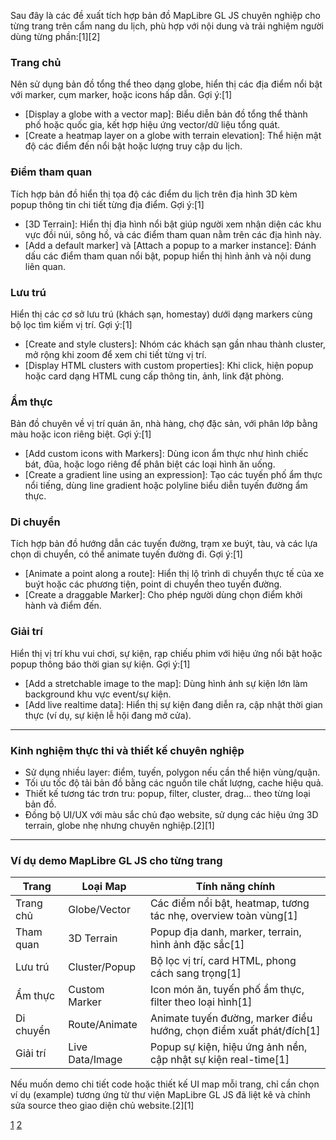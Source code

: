 Sau đây là các đề xuất tích hợp bản đồ MapLibre GL JS chuyên nghiệp cho từng trang trên cẩm nang du lịch, phù hợp với nội dung và trải nghiệm người dùng từng phần:[1][2]

### Trang chủ
Nên sử dụng bản đồ tổng thể theo dạng globe, hiển thị các địa điểm nổi bật với marker, cụm marker, hoặc icons hấp dẫn. Gợi ý:[1]
- [Display a globe with a vector map]: Biểu diễn bản đồ tổng thể thành phố hoặc quốc gia, kết hợp hiệu ứng vector/dữ liệu tổng quát.
- [Create a heatmap layer on a globe with terrain elevation]: Thể hiện mật độ các điểm đến nổi bật hoặc lượng truy cập du lịch.

### Điểm tham quan
Tích hợp bản đồ hiển thị tọa độ các điểm du lịch trên địa hình 3D kèm popup thông tin chi tiết từng địa điểm. Gợi ý:[1]
- [3D Terrain]: Hiển thị địa hình nổi bật giúp người xem nhận diện các khu vực đồi núi, sông hồ, và các điểm tham quan nằm trên các địa hình này.
- [Add a default marker] và [Attach a popup to a marker instance]: Đánh dấu các điểm tham quan nổi bật, popup hiển thị hình ảnh và nội dung liên quan.

### Lưu trú
Hiển thị các cơ sở lưu trú (khách sạn, homestay) dưới dạng markers cùng bộ lọc tìm kiếm vị trí. Gợi ý:[1]
- [Create and style clusters]: Nhóm các khách sạn gần nhau thành cluster, mở rộng khi zoom để xem chi tiết từng vị trí.
- [Display HTML clusters with custom properties]: Khi click, hiện popup hoặc card dạng HTML cung cấp thông tin, ảnh, link đặt phòng.

### Ẩm thực
Bản đồ chuyên về vị trí quán ăn, nhà hàng, chợ đặc sản, với phân lớp bằng màu hoặc icon riêng biệt. Gợi ý:[1]
- [Add custom icons with Markers]: Dùng icon ẩm thực như hình chiếc bát, đũa, hoặc logo riêng để phân biệt các loại hình ăn uống.
- [Create a gradient line using an expression]: Tạo các tuyến phố ẩm thực nổi tiếng, dùng line gradient hoặc polyline biểu diễn tuyến đường ẩm thực.

### Di chuyển
Tích hợp bản đồ hướng dẫn các tuyến đường, trạm xe buýt, tàu, và các lựa chọn di chuyển, có thể animate tuyến đường đi. Gợi ý:[1]
- [Animate a point along a route]: Hiển thị lộ trình di chuyển thực tế của xe buýt hoặc các phương tiện, point di chuyển theo tuyến đường.
- [Create a draggable Marker]: Cho phép người dùng chọn điểm khởi hành và điểm đến.

### Giải trí
Hiển thị vị trí khu vui chơi, sự kiện, rạp chiếu phim với hiệu ứng nổi bật hoặc popup thông báo thời gian sự kiện. Gợi ý:[1]
- [Add a stretchable image to the map]: Dùng hình ảnh sự kiện lớn làm background khu vực event/sự kiện.
- [Add live realtime data]: Hiển thị sự kiện đang diễn ra, cập nhật thời gian thực (ví dụ, sự kiện lễ hội đang mở cửa).

***

### Kinh nghiệm thực thi và thiết kế chuyên nghiệp
- Sử dụng nhiều layer: điểm, tuyến, polygon nếu cần thể hiện vùng/quận.
- Tối ưu tốc độ tải bản đồ bằng các nguồn tile chất lượng, cache hiệu quả.
- Thiết kế tương tác trơn tru: popup, filter, cluster, drag... theo từng loại bản đồ.
- Đồng bộ UI/UX với màu sắc chủ đạo website, sử dụng các hiệu ứng 3D terrain, globe nhẹ nhưng chuyên nghiệp.[2][1]

***

### Ví dụ demo MapLibre GL JS cho từng trang

| Trang        | Loại Map         | Tính năng chính                                                             |
|--------------|------------------|----------------------------------------------------------------------------|
| Trang chủ    | Globe/Vector     | Các điểm nổi bật, heatmap, tương tác nhẹ, overview toàn vùng[1]         |
| Tham quan    | 3D Terrain       | Popup địa danh, marker, terrain, hình ảnh đặc sắc[1]          |
| Lưu trú      | Cluster/Popup    | Bộ lọc vị trí, card HTML, phong cách sang trọng[1]                     |
| Ẩm thực      | Custom Marker    | Icon món ăn, tuyến phố ẩm thực, filter theo loại hình[1]               |
| Di chuyển    | Route/Animate    | Animate tuyến đường, marker điều hướng, chọn điểm xuất phát/đích[1]    |
| Giải trí     | Live Data/Image  | Popup sự kiện, hiệu ứng ảnh nền, cập nhật sự kiện real-time[1]         |

Nếu muốn demo chi tiết code hoặc thiết kế UI map mỗi trang, chỉ cần chọn ví dụ (example) tương ứng từ thư viện MapLibre GL JS đã liệt kê và chỉnh sửa source theo giao diện chủ website.[2][1]

[1](https://maplibre.org/maplibre-gl-js/docs/examples/3d-terrain/)
[2](https://maplibre.org/maplibre-gl-js/docs/examples/add-a-3d-model-to-globe-using-threejs/)